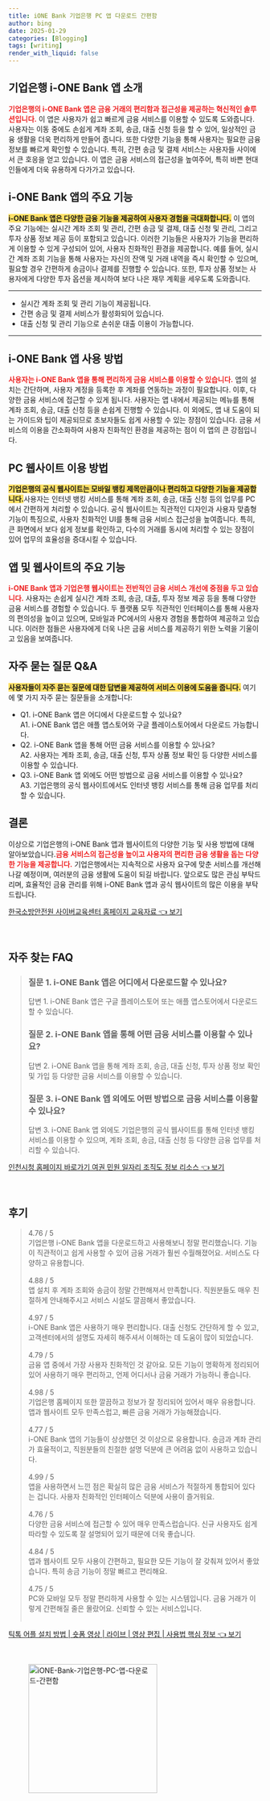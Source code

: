 ```yaml
---
title: iONE Bank 기업은행 PC 앱 다운로드 간편함
author: bing
date: 2025-01-29
categories: [Blogging]
tags: [writing]
render_with_liquid: false
---
```



<h2 id='i-one-bank-앱소개'>기업은행 i-ONE Bank 앱 소개</h2>

<p><b><span style="color: #ee2323;">기업은행의 i-ONE Bank 앱은 금융 거래의 편리함과 접근성을 제공하는 혁신적인 솔루션입니다.</span></b> 이 앱은 사용자가 쉽고 빠르게 금융 서비스를 이용할 수 있도록 도와줍니다. 사용자는 이동 중에도 손쉽게 계좌 조회, 송금, 대출 신청 등을 할 수 있어, 일상적인 금융 생활을 더욱 편리하게 만들어 줍니다. 또한 다양한 기능을 통해 사용자는 필요한 금융 정보를 빠르게 확인할 수 있습니다. 특히, 간편 송금 및 결제 서비스는 사용자들 사이에서 큰 호응을 얻고 있습니다. 이 앱은 금융 서비스의 접근성을 높여주어, 특히 바쁜 현대인들에게 더욱 유용하게 다가가고 있습니다.</p>

<h2 id='앱주요기능'>i-ONE Bank 앱의 주요 기능</h2>

<p><b><span style="background-color: #ffe066;">i-ONE Bank 앱은 다양한 금융 기능을 제공하여 사용자 경험을 극대화합니다.</span></b> 이 앱의 주요 기능에는 실시간 계좌 조회 및 관리, 간편 송금 및 결제, 대출 신청 및 관리, 그리고 투자 상품 정보 제공 등이 포함되고 있습니다. 이러한 기능들은 사용자가 기능을 편리하게 이용할 수 있게 구성되어 있어, 사용자 친화적인 환경을 제공합니다. 예를 들어, 실시간 계좌 조회 기능을 통해 사용자는 자신의 잔액 및 거래 내역을 즉시 확인할 수 있으며, 필요할 경우 간편하게 송금이나 결제를 진행할 수 있습니다. 또한, 투자 상품 정보는 사용자에게 다양한 투자 옵션을 제시하여 보다 나은 재무 계획을 세우도록 도와줍니다.</p>

<hr />

<ul>
    <li>실시간 계좌 조회 및 관리 기능이 제공됩니다.</li>
    <li>간편 송금 및 결제 서비스가 활성화되어 있습니다.</li>
    <li>대출 신청 및 관리 기능으로 손쉬운 대출 이용이 가능합니다.</li>
</ul>

<hr />

<h2 id='앱사용방법'>i-ONE Bank 앱 사용 방법</h2>

<p><b><span style="color: #ee2323;">사용자는 i-ONE Bank 앱을 통해 편리하게 금융 서비스를 이용할 수 있습니다.</span></b> 앱의 설치는 간단하며, 사용자 계정을 등록한 후 계좌를 연동하는 과정이 필요합니다. 이후, 다양한 금융 서비스에 접근할 수 있게 됩니다. 사용자는 앱 내에서 제공되는 메뉴를 통해 계좌 조회, 송금, 대출 신청 등을 손쉽게 진행할 수 있습니다. 이 외에도, 앱 내 도움이 되는 가이드와 팁이 제공되므로 초보자들도 쉽게 사용할 수 있는 장점이 있습니다. 금융 서비스의 이용을 간소화하여 사용자 친화적인 환경을 제공하는 점이 이 앱의 큰 강점입니다.</p>

<h2 id='기업은행-웹사이트'>PC 웹사이트 이용 방법</h2>

<p><b><span style="background-color: #ffe066;">기업은행의 공식 웹사이트는 모바일 뱅킹 제목만큼이나 편리하고 다양한 기능을 제공합니다.</span></b>사용자는 인터넷 뱅킹 서비스를 통해 계좌 조회, 송금, 대출 신청 등의 업무를 PC에서 간편하게 처리할 수 있습니다. 공식 웹사이트는 직관적인 디자인과 사용자 맞춤형 기능이 특징으로, 사용자 친화적인 UI를 통해 금융 서비스 접근성을 높여줍니다. 특히, 큰 화면에서 보다 쉽게 정보를 확인하고, 다수의 거래를 동시에 처리할 수 있는 장점이 있어 업무의 효율성을 증대시킬 수 있습니다.</p>

<h2 id='앱과웹사이트의주요기능'>앱 및 웹사이트의 주요 기능</h2>

<p><b><span style="color: #ee2323;">i-ONE Bank 앱과 기업은행 웹사이트는 전반적인 금융 서비스 개선에 중점을 두고 있습니다.</span></b> 사용자는 손쉽게 실시간 계좌 조회, 송금, 대출, 투자 정보 제공 등을 통해 다양한 금융 서비스를 경험할 수 있습니다. 두 플랫폼 모두 직관적인 인터페이스를 통해 사용자의 편의성을 높이고 있으며, 모바일과 PC에서의 사용자 경험을 통합하여 제공하고 있습니다. 이러한 점들은 사용자에게 더욱 나은 금융 서비스를 제공하기 위한 노력을 기울이고 있음을 보여줍니다.</p>

<h2 id='자주묻는질문'>자주 묻는 질문 Q&A</h2>

<p><b><span style="background-color: #ffe066;">사용자들이 자주 묻는 질문에 대한 답변을 제공하여 서비스 이용에 도움을 줍니다.</span></b> 여기에 몇 가지 자주 묻는 질문들을 소개합니다:</p>

<ul>
    <li>Q1. i-ONE Bank 앱은 어디에서 다운로드할 수 있나요?<br> A1. i-ONE Bank 앱은 애플 앱스토어와 구글 플레이스토어에서 다운로드 가능합니다.</li>
    <li>Q2. i-ONE Bank 앱을 통해 어떤 금융 서비스를 이용할 수 있나요?<br> A2. 사용자는 계좌 조회, 송금, 대출 신청, 투자 상품 정보 확인 등 다양한 서비스를 이용할 수 있습니다.</li>
    <li>Q3. i-ONE Bank 앱 외에도 어떤 방법으로 금융 서비스를 이용할 수 있나요?<br> A3. 기업은행의 공식 웹사이트에서도 인터넷 뱅킹 서비스를 통해 금융 업무를 처리할 수 있습니다.</li>
</ul>

<h2 id='결론'>결론</h2>

<p>이상으로 기업은행의 i-ONE Bank 앱과 웹사이트의 다양한 기능 및 사용 방법에 대해 알아보았습니다.<b><span style="color: #ee2323;">금융 서비스의 접근성을 높이고 사용자의 편리한 금융 생활을 돕는 다양한 기능을 제공합니다.</span></b> 기업은행에서는 지속적으로 사용자 요구에 맞춘 서비스를 개선해 나갈 예정이며, 여러분의 금융 생활에 도움이 되길 바랍니다. 앞으로도 많은 관심 부탁드리며, 효율적인 금융 관리를 위해 i-ONE Bank 앱과 공식 웹사이트의 많은 이용을 부탁드립니다.</p>


<p><a class="click-button" title="한국소방안전원 사이버교육센터 홈페이지 교육자료" href="https://yellowplanner.github.io/posts/%ED%95%9C%EA%B5%AD%EC%86%8C%EB%B0%A9%EC%95%88%EC%A0%84%EC%9B%90-%EC%82%AC%EC%9D%B4%EB%B2%84%EA%B5%90%EC%9C%A1%EC%84%BC%ED%84%B0-%ED%99%88%ED%8E%98%EC%9D%B4%EC%A7%80-%EA%B5%90%EC%9C%A1%EC%9E%90%EB%A3%8C/" rel="dofollow">한국소방안전원 사이버교육센터 홈페이지 교육자료 👈 보기</a></p><br>
<h2 id='자주_찾는_FAQ'>자주 찾는 FAQ</h2>
<div itemscope="" itemtype="https://schema.org/FAQPage"> 
<blockquote> 
<div itemscope="" itemprop="mainEntity" itemtype="https://schema.org/Question"> 
<h3 itemprop="name">질문 1. i-ONE Bank 앱은 어디에서 다운로드할 수 있나요?</h3> 
<div itemscope="" itemprop="acceptedAnswer" itemtype="https://schema.org/Answer"> 
<span itemprop="text"> 
<p>답변 1. i-ONE Bank 앱은 구글 플레이스토어 또는 애플 앱스토어에서 다운로드할 수 있습니다.</p> 
</span> 
</div> 
</div> 

<div itemscope="" itemprop="mainEntity" itemtype="https://schema.org/Question"> 
<h3 itemprop="name">질문 2. i-ONE Bank 앱을 통해 어떤 금융 서비스를 이용할 수 있나요?</h3> 
<div itemscope="" itemprop="acceptedAnswer" itemtype="https://schema.org/Answer"> 
<span itemprop="text"> 
<p>답변 2. i-ONE Bank 앱을 통해 계좌 조회, 송금, 대출 신청, 투자 상품 정보 확인 및 가입 등 다양한 금융 서비스를 이용할 수 있습니다.</p> 
</span> 
</div> 
</div> 

<div itemscope="" itemprop="mainEntity" itemtype="https://schema.org/Question"> 
<h3 itemprop="name">질문 3. i-ONE Bank 앱 외에도 어떤 방법으로 금융 서비스를 이용할 수 있나요?</h3> 
<div itemscope="" itemprop="acceptedAnswer" itemtype="https://schema.org/Answer"> 
<span itemprop="text"> 
<p>답변 3. i-ONE Bank 앱 외에도 기업은행의 공식 웹사이트를 통해 인터넷 뱅킹 서비스를 이용할 수 있으며, 계좌 조회, 송금, 대출 신청 등 다양한 금융 업무를 처리할 수 있습니다.</p> 
</span> 
</div> 
</div> 
</blockquote> 
</div>
<p><a class="click-button" title="인천시청 홈페이지 바로가기 여권 민원 일자리 조직도 정보 리소스" href="https://yellowplanner.github.io/posts/%EC%9D%B8%EC%B2%9C%EC%8B%9C%EC%B2%AD-%ED%99%88%ED%8E%98%EC%9D%B4%EC%A7%80-%EB%B0%94%EB%A1%9C%EA%B0%80%EA%B8%B0-%EC%97%AC%EA%B6%8C-%EB%AF%BC%EC%9B%90-%EC%9D%BC%EC%9E%90%EB%A6%AC-%EC%A1%B0%EC%A7%81%EB%8F%84-%EC%A0%95%EB%B3%B4-%EB%A6%AC%EC%86%8C%EC%8A%A4/" rel="dofollow">인천시청 홈페이지 바로가기 여권 민원 일자리 조직도 정보 리소스 👈 보기</a></p><br>
<h2 id='후기'>후기</h2>
<div itemscope itemtype="https://schema.org/Product">
  <blockquote>
  <div itemprop="review" itemscope itemtype="https://schema.org/Review">
      <div itemprop="reviewRating" itemscope itemtype="https://schema.org/Rating"> <span itemprop="ratingValue">4.76</span> / <span itemprop="bestRating">5</span> </div>
      <span itemprop="reviewBody">기업은행 i-ONE Bank 앱을 다운로드하고 사용해보니 정말 편리했습니다. 기능이 직관적이고 쉽게 사용할 수 있어 금융 거래가 훨씬 수월해졌어요. 서비스도 다양하고 유용합니다.</span>
  </div>
  <br>
  <div itemprop="review" itemscope itemtype="https://schema.org/Review">
      <div itemprop="reviewRating" itemscope itemtype="https://schema.org/Rating"> <span itemprop="ratingValue">4.88</span> / <span itemprop="bestRating">5</span> </div>
      <span itemprop="reviewBody">앱 설치 후 계좌 조회와 송금이 정말 간편해져서 만족합니다. 직원분들도 매우 친절하게 안내해주시고 서비스 시설도 깔끔해서 좋았습니다.</span>
  </div>
  <br>
  <div itemprop="review" itemscope itemtype="https://schema.org/Review">
      <div itemprop="reviewRating" itemscope itemtype="https://schema.org/Rating"> <span itemprop="ratingValue">4.97</span> / <span itemprop="bestRating">5</span> </div>
      <span itemprop="reviewBody">i-ONE Bank 앱은 사용하기 매우 편리합니다. 대출 신청도 간단하게 할 수 있고, 고객센터에서의 설명도 자세히 해주셔서 이해하는 데 도움이 많이 되었습니다.</span>
  </div>
  <br>
  <div itemprop="review" itemscope itemtype="https://schema.org/Review">
      <div itemprop="reviewRating" itemscope itemtype="https://schema.org/Rating"> <span itemprop="ratingValue">4.79</span> / <span itemprop="bestRating">5</span> </div>
      <span itemprop="reviewBody">금융 앱 중에서 가장 사용자 친화적인 것 같아요. 모든 기능이 명확하게 정리되어 있어 사용하기 매우 편리하고, 언제 어디서나 금융 거래가 가능하니 좋습니다.</span>
  </div>
  <br>
  <div itemprop="review" itemscope itemtype="https://schema.org/Review">
      <div itemprop="reviewRating" itemscope itemtype="https://schema.org/Rating"> <span itemprop="ratingValue">4.98</span> / <span itemprop="bestRating">5</span> </div>
      <span itemprop="reviewBody">기업은행 홈페이지 또한 깔끔하고 정보가 잘 정리되어 있어서 매우 유용합니다. 앱과 웹사이트 모두 만족스럽고, 빠른 금융 거래가 가능해졌습니다.</span>
  </div>
  <br>
  <div itemprop="review" itemscope itemtype="https://schema.org/Review">
      <div itemprop="reviewRating" itemscope itemtype="https://schema.org/Rating"> <span itemprop="ratingValue">4.77</span> / <span itemprop="bestRating">5</span> </div>
      <span itemprop="reviewBody">i-ONE Bank 앱의 기능들이 상상했던 것 이상으로 유용합니다. 송금과 계좌 관리가 효율적이고, 직원분들의 친절한 설명 덕분에 큰 어려움 없이 사용하고 있습니다.</span>
  </div>
  <br>
  <div itemprop="review" itemscope itemtype="https://schema.org/Review">
      <div itemprop="reviewRating" itemscope itemtype="https://schema.org/Rating"> <span itemprop="ratingValue">4.99</span> / <span itemprop="bestRating">5</span> </div>
      <span itemprop="reviewBody">앱을 사용하면서 느낀 점은 확실히 많은 금융 서비스가 적절하게 통합되어 있다는 겁니다. 사용자 친화적인 인터페이스 덕분에 사용이 즐거워요.</span>
  </div>
  <br>
  <div itemprop="review" itemscope itemtype="https://schema.org/Review">
      <div itemprop="reviewRating" itemscope itemtype="https://schema.org/Rating"> <span itemprop="ratingValue">4.76</span> / <span itemprop="bestRating">5</span> </div>
      <span itemprop="reviewBody">다양한 금융 서비스에 접근할 수 있어 매우 만족스럽습니다. 신규 사용자도 쉽게 따라할 수 있도록 잘 설명되어 있기 때문에 더욱 좋습니다.</span>
  </div>
  <br>
  <div itemprop="review" itemscope itemtype="https://schema.org/Review">
      <div itemprop="reviewRating" itemscope itemtype="https://schema.org/Rating"> <span itemprop="ratingValue">4.84</span> / <span itemprop="bestRating">5</span> </div>
      <span itemprop="reviewBody">앱과 웹사이트 모두 사용이 간편하고, 필요한 모든 기능이 잘 갖춰져 있어서 좋았습니다. 특히 송금 기능이 정말 빠르고 편리해요.</span>
  </div>
  <br>
  <div itemprop="review" itemscope itemtype="https://schema.org/Review">
      <div itemprop="reviewRating" itemscope itemtype="https://schema.org/Rating"> <span itemprop="ratingValue">4.75</span> / <span itemprop="bestRating">5</span> </div>
      <span itemprop="reviewBody">PC와 모바일 모두 정말 편리하게 사용할 수 있는 시스템입니다. 금융 거래가 이렇게 간편해질 줄은 몰랐어요. 신뢰할 수 있는 서비스입니다.</span>
  </div>
  <br>
  </blockquote>
</div>
<p><a class="click-button" title="틱톡 어플 설치 방법 | 숏폼 영상 | 라이브 | 영상 편집 | 사용법 핵심 정보" href="https://yellowplanner.github.io/posts/%ED%8B%B1%ED%86%A1-%EC%96%B4%ED%94%8C-%EC%84%A4%EC%B9%98-%EB%B0%A9%EB%B2%95-%EC%88%8F%ED%8F%BC-%EC%98%81%EC%83%81-%EB%9D%BC%EC%9D%B4%EB%B8%8C-%EC%98%81%EC%83%81-%ED%8E%B8%EC%A7%91-%EC%82%AC%EC%9A%A9%EB%B2%95-%ED%95%B5%EC%8B%AC-%EC%A0%95%EB%B3%B4/" rel="dofollow">틱톡 어플 설치 방법 | 숏폼 영상 | 라이브 | 영상 편집 | 사용법 핵심 정보 👈 보기</a></p><br>
<figure class="image"><img src="https://yellowplanner.github.io/assets/img/thumbnail/iONE-Bank-기업은행-PC-앱-다운로드-간편함.webp" alt="iONE-Bank-기업은행-PC-앱-다운로드-간편함" width="256" height="256"></figure>